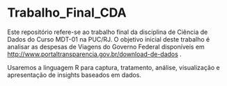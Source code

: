 # Trabalho_Final_CDA

Este repositório refere-se ao trabalho final da disciplina de Ciência de Dados do Curso MDT-01 na PUC/RJ.
O objetivo inicial deste trabalho é analisar as despesas de Viagens do Governo Federal disponíveis em http://www.portaltransparencia.gov.br/download-de-dados .

Usaremos a linguagem R para captura, tratamento, análise, visualização e apresentação de insights baseados em dados.
